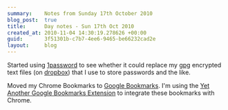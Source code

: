 ```yaml
---
summary:    Notes from Sunday 17th October 2010
blog_post:  true
title:      Day notes - Sun 17th Oct 2010
created_at: 2010-11-04 14:30:19.278626 +00:00
guid:       3f51301b-c7b7-4ee6-9465-be66232cad2e
layout:     blog
---
```

  Started using [1password](http://agilewebsolutions.com/products/1Password) to see whether it could replace my [gpg](http://www.gnupg.org/) encrypted text files (on [dropbox](https://www.dropbox.com/)) that I use to store passwords and the like.

  Moved my Chrome Bookmarks to [Google Bookmarks](https://www.google.com/bookmarks).  I'm using the [Yet Another Google Bookmarks Extension](https://chrome.google.com/extensions/detail/jdnejaepfmacfdmhkplckpfdcjgbeode) to integrate these bookmarks with Chrome.
